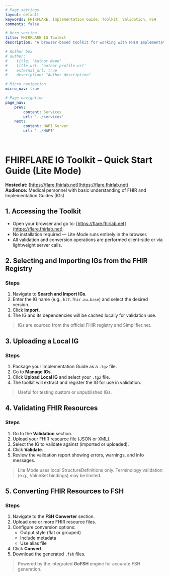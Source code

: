 ```yaml
---
# Page settings
layout: default
keywords: FHIRFLARE, Implementation Guide, Toolkit, Validation, FSH
comments: false

# Hero section
title: FHIRFLARE IG Toolkit
description: "A browser-based toolkit for working with FHIR Implementation Guides - Lite Mode quick start guide"

# Author box
# author:
#    title: "Author Name"
#    title_url: 'author-profile-url'
#    external_url: true
#    description: "Author description"

# Micro navigation
micro_nav: true

# Page navigation
page_nav:
    prev:
        content: Services
        url: '../services'
    next:
        content: HAPI Server
        url: '../HAPI'

---
```


# FHIRFLARE IG Toolkit – Quick Start Guide (Lite Mode)

**Hosted at:** [https://flare.fhirlab.net](https://flare.fhirlab.net)  
**Audience:** Medical personnel with basic understanding of FHIR and Implementation Guides (IGs)

## 1. Accessing the Toolkit

- Open your browser and go to: [https://flare.fhirlab.net](https://flare.fhirlab.net)
- No installation required — Lite Mode runs entirely in the browser.
- All validation and conversion operations are performed client-side or via lightweight server calls.

## 2. Selecting and Importing IGs from the FHIR Registry

### Steps

1. Navigate to **Search and Import IGs**.
2. Enter the IG name (e.g., `hl7.fhir.au.base`) and select the desired version.
3. Click **Import**.
4. The IG and its dependencies will be cached locally for validation use.

> IGs are sourced from the official FHIR registry and Simplifier.net.

## 3. Uploading a Local IG

### Steps

1. Package your Implementation Guide as a `.tgz` file.
2. Go to **Manage IGs**.
3. Click **Upload Local IG** and select your `.tgz` file.
4. The toolkit will extract and register the IG for use in validation.

> Useful for testing custom or unpublished IGs.

## 4. Validating FHIR Resources

### Steps

1. Go to the **Validation** section.
2. Upload your FHIR resource file (JSON or XML).
3. Select the IG to validate against (imported or uploaded).
4. Click **Validate**.
5. Review the validation report showing errors, warnings, and info messages.

> Lite Mode uses local StructureDefinitions only. Terminology validation (e.g., ValueSet bindings) may be limited.

## 5. Converting FHIR Resources to FSH

### Steps

1. Navigate to the **FSH Converter** section.
2. Upload one or more FHIR resource files.
3. Configure conversion options:
   - Output style (flat or grouped)
   - Include metadata
   - Use alias file
4. Click **Convert**.
5. Download the generated `.fsh` files.

> Powered by the integrated **GoFSH** engine for accurate FSH generation.